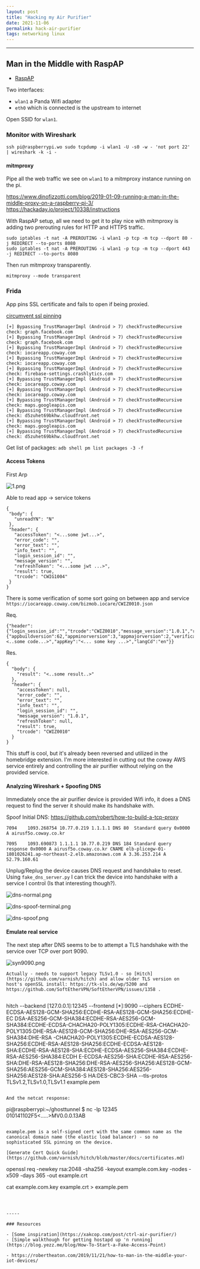 ```yaml
---
layout: post
title: "Hacking my Air Purifier"
date: 2021-11-06
permalink: hack-air-purifier
tags: networking linux
---
```

<!-- ![1.png]({{site.url}}/assets/resources-hack-air-purifier/1.png) -->

<!-- ## Man in the Middle

Proxying traffic from my android phone to my laptop, installing a CA cert to decrypt traffic.

Using a raspberry pi with a cheap WiFi antenna capable of being placed into "Monitor Mode".  

Pop it into the right mode with `airmon-ng start wlan1`.

### Airmon-ng

An `ifconfig` will show that the interface is now renamed to `wlan1mon`.

```
...
...
5: wlan1mon: <NO-CARRIER,BROADCAST,MULTICAST,UP> mtu 1500 qdisc mq state DOWN group default qlen 1000
    link/ether 9c:ef:d5:fa:34:8f brd ff:ff:ff:ff:ff:ff
    inet 192.168.1.1/24 brd 192.168.1.255 scope global wlan1mon
```

#### Route setup

```bash
ifconfig wlan1mon up 192.168.1.1 netmask 255.255.255.0
route add -net 192.168.1.0 netmask 255.255.255.0 gw 192.168.1.1
```

#### Provide internet access (optional)
```bash
iptables --table nat --append POSTROUTING --out-interface eth0 -j MASQUERADE
iptables --append FORWARD --in-interface wlan1mon -j ACCEPT
echo 1 > /proc/sys/net/ipv4/ip_forward
```

### Hostapd

$ `sudo hostapd hostapd.conf`

##### hostapd.conf
```
interface=wlan1mon
ssid=linksys5050
hw_mode=g
```

### Dnsmasq

$ `sudo dnsmasq -C dnsmasq.conf -d`

#### dnsmasq.conf
```
interface=wlan1mon
dhcp-range=192.168.1.2, 192.168.1.30, 255.255.255.0, 1h
dhcp-option=3, 192.168.1.1
dhcp-option=6, 192.168.1.1
server=1.1.1.1
log-queries
log-dhcp
listen-address=127.0.0.1
```

![1.png]({{site.url}}/assets/resources-hack-air-purifier/1.png) -->


-----

## Man in the Middle with RaspAP

- [RaspAP](https://docs.raspap.com/)

Two interfaces:
-  `wlan1` a Panda Wifi adapter
- `eth0` which is connected is the upstream to internet

Open SSID for `wlan1`.

### Monitor with Wireshark

`ssh pi@raspberrypi.wo sudo tcpdump -i wlan1 -U -s0 -w - 'not port 22' | wireshark -k -i -`


#### mitmproxy

Pipe all the web traffic we see on `wlan1` to a mitmproxy instance running on the pi.

https://www.dinofizzotti.com/blog/2019-01-09-running-a-man-in-the-middle-proxy-on-a-raspberry-pi-3/
https://hackaday.io/project/10338/instructions


With RaspAP setup, all we need to get it to play nice with mitmproxy is adding two prerouting rules for HTTP and HTTPS traffic.

```
sudo iptables -t nat -A PREROUTING -i wlan1 -p tcp -m tcp --dport 80 -j REDIRECT --to-ports 8080
sudo iptables -t nat -A PREROUTING -i wlan1 -p tcp -m tcp --dport 443 -j REDIRECT --to-ports 8080
```

Then run mitmproxy transparently.

`mitmproxy --mode transparent`

### Frida

App pins SSL certificate and fails to open if being proxied.  

[circumvent ssl pinning](https://joshspicer.com/ssl-pinning-android)

```
[+] Bypassing TrustManagerImpl (Android > 7) checkTrustedRecursive check: graph.facebook.com
[+] Bypassing TrustManagerImpl (Android > 7) checkTrustedRecursive check: graph.facebook.com
[+] Bypassing TrustManagerImpl (Android > 7) checkTrustedRecursive check: iocareapp.coway.com
[+] Bypassing TrustManagerImpl (Android > 7) checkTrustedRecursive check: iocareapp.coway.com
[+] Bypassing TrustManagerImpl (Android > 7) checkTrustedRecursive check: firebase-settings.crashlytics.com
[+] Bypassing TrustManagerImpl (Android > 7) checkTrustedRecursive check: iocareapp.coway.com
[+] Bypassing TrustManagerImpl (Android > 7) checkTrustedRecursive check: iocareapp.coway.com
[+] Bypassing TrustManagerImpl (Android > 7) checkTrustedRecursive check: maps.googleapis.com
[+] Bypassing TrustManagerImpl (Android > 7) checkTrustedRecursive check: d5zuhet69bkhw.cloudfront.net
[+] Bypassing TrustManagerImpl (Android > 7) checkTrustedRecursive check: maps.googleapis.com
[+] Bypassing TrustManagerImpl (Android > 7) checkTrustedRecursive check: d5zuhet69bkhw.cloudfront.net
```

Get list of packages: `adb shell pm list packages -3 -f`


#### Access Tokens

First Arp

![1.png]({{site.url}}/assets/resources-hack-air-purifier/arp.png)

 Able to read app -> service tokens

 ```
 {
  "body": {
    "unreadYN": "N"
  },
  "header": {
    "accessToken": "<...some jwt...>",
    "error_code": "",
    "error_text": "",
    "info_text": "",
    "login_session_id": "",
    "message_version": "",
    "refreshToken": "<...some jwt ...>",
    "result": true,
    "trcode": "CWIG1004"
  }
}
 ```

 There is some verification of some sort going on between app and service `https://iocareapp.coway.com/bizmob.iocare/CWIZ0010.json`

Req.
```
{"header":{"login_session_id":"","trcode":"CWIZ0010","message_version":"1.0.1","result":true,"error_code":"","error_text":"","info_text":"","is_cryption":false},"body":{"appbuildversion":62,"appminorversion":3,"appmajorversion":2,"verificationCode":"<..some code...>","appKey":"<... some key ...>","langCd":"en"}}
```

Res.
```
{
  "body": {
    "result": "<..some result..>"
  },
  "header": {
    "accessToken": null,
    "error_code": "",
    "error_text": "",
    "info_text": "",
    "login_session_id": "",
    "message_version": "1.0.1",
    "refreshToken": null,
    "result": true,
    "trcode": "CWIZ0010"
  }
}

```

This stuff is cool, but it's already been reversed and utilized in the homebridge extension.  I'm more interested in cutting out the coway AWS service entirely and controlling the air purifier without relying on the provided service.

#### Analyzing Wireshark + Spoofing DNS


Immediately once the air purifier device is provided Wifi info, it does a DNS request to find the server it should make its handshake with.

Spoof Initial DNS: https://github.com/robert/how-to-build-a-tcp-proxy
```
7094	1093.268754	10.77.0.219	1.1.1.1	DNS	80	Standard query 0x0000 A airusf5o.coway.co.kr
```

```
7095	1093.690873	1.1.1.1	10.77.0.219	DNS	184	Standard query response 0x0000 A airusf5o.coway.co.kr CNAME elb-plicegw-01-1801026241.ap-northeast-2.elb.amazonaws.com A 3.36.253.214 A 52.79.160.61
```

Unplug/Replug the device causes DNS request and handshake to reset. Using `fake_dns_server.py` I can trick the device into handshake with a service I control (Is that interesting though?).


![dns-normal.png]({{site.url}}/assets/resources-hack-air-purifier/dns-normal.png)

![dns-spoof-terminal.png]({{site.url}}/assets/resources-hack-air-purifier/dns-spoof-terminal.png)

![dns-spoof.png]({{site.url}}/assets/resources-hack-air-purifier/dns-spoof.png)

#### Emulate real service

The next step after DNS seems to be to attempt a TLS handshake with the service over TCP over port 9090.

![syn9090.png]({{site.url}}/assets/resources-hack-air-purifier/syn9090.png)

<!-- ```
nc -l localhost 12345
```

```
./ghostunnel server \
    --listen 0.0.0.0:9090 \
    --target localhost:12345 \
    --keystore test-keys/server-keystore.p12 \
    --cacert test-keys/cacert.pem \
    --allow-all
```

```
[20027] 2022/01/17 21:55:03.899372 starting ghostunnel in server mode
[20027] 2022/01/17 21:55:03.900047 using keystore file on disk as certificate source
[20027] 2022/01/17 21:55:03.929614 using target address localhost:12345
[20027] 2022/01/17 21:55:03.929871 listening for connections on 0.0.0.0:9090
[20027] 2022/01/17 21:55:55.228107 error on TLS handshake from 10.77.0.219:58860: tls: client offered only unsupported versions: [301] -->
```
Actually - needs to support legacy TLSv1.0 - so [Hitch](https://github.com/varnish/hitch) and allow older TLS version on host's openSSL install: https://tk-sls.de/wp/5200 and https://github.com/SoftEtherVPN/SoftEtherVPN/issues/1358 .


```
hitch --backend [127.0.0.1]:12345 --frontend [*]:9090 --ciphers ECDHE-ECDSA-AES128-GCM-SHA256:ECDHE-RSA-AES128-GCM-SHA256:ECDHE-EC
DSA-AES256-GCM-SHA384:ECDHE-RSA-AES256-GCM-SHA384:ECDHE-ECDSA-CHACHA20-POLY1305:ECDHE-RSA-CHACHA20-POLY1305:DHE-RSA-AES128-GCM-SHA256:DHE-RSA-AES256-GCM-SHA384:DHE-RSA
-CHACHA20-POLY1305:ECDHE-ECDSA-AES128-SHA256:ECDHE-RSA-AES128-SHA256:ECDHE-ECDSA-AES128-SHA:ECDHE-RSA-AES128-SHA:ECDHE-ECDSA-AES256-SHA384:ECDHE-RSA-AES256-SHA384:ECDH
E-ECDSA-AES256-SHA:ECDHE-RSA-AES256-SHA:DHE-RSA-AES128-SHA256:DHE-RSA-AES256-SHA256:AES128-GCM-SHA256:AES256-GCM-SHA384:AES128-SHA256:AES256-SHA256:AES128-SHA:AES256-S
HA:DES-CBC3-SHA --tls-protos TLSv1.2,TLSv1.0,TLSv1.1 example.pem
```

And the netcat response:
```
pi@raspberrypi:~/ghosttunnel $ nc -lp 12345
010141102F5<.....>MV0.0.0.13AB
```

example.pem is a self-signed cert with the same common name as the canonical domain name (the elastic load balancer) - so no sophisticated SSL pinning on the device.

[Generate Cert Quick Guide](https://github.com/varnish/hitch/blob/master/docs/certificates.md)

```
openssl req -newkey rsa:2048 -sha256 -keyout example.com.key -nodes -x509 -days 365 -out example.crt

cat example.com.key example.crt > example.pem
```



-----

### Resources

- [Some inspiration](https://xakcop.com/post/ctrl-air-purifier/)
- [Simple walkthough for getting hostapd up 'n running](https://blog.yezz.me/blog/How-To-Start-a-Fake-Access-Point)

- https://robertheaton.com/2019/11/21/how-to-man-in-the-middle-your-iot-devices/